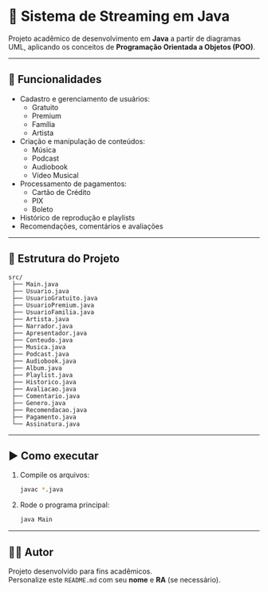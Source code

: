 # 🎵 Sistema de Streaming em Java

Projeto acadêmico de desenvolvimento em **Java** a partir de diagramas UML, aplicando os conceitos de **Programação Orientada a Objetos (POO)**.

---

## 🚀 Funcionalidades
- Cadastro e gerenciamento de usuários:
  - Gratuito
  - Premium
  - Família
  - Artista
- Criação e manipulação de conteúdos:
  - Música
  - Podcast
  - Audiobook
  - Vídeo Musical
- Processamento de pagamentos:
  - Cartão de Crédito
  - PIX
  - Boleto
- Histórico de reprodução e playlists
- Recomendações, comentários e avaliações

---

## 📂 Estrutura do Projeto
```
src/
 ├── Main.java
 ├── Usuario.java
 ├── UsuarioGratuito.java
 ├── UsuarioPremium.java
 ├── UsuarioFamilia.java
 ├── Artista.java
 ├── Narrador.java
 ├── Apresentador.java
 ├── Conteudo.java
 ├── Musica.java
 ├── Podcast.java
 ├── Audiobook.java
 ├── Album.java
 ├── Playlist.java
 ├── Historico.java
 ├── Avaliacao.java
 ├── Comentario.java
 ├── Genero.java
 ├── Recomendacao.java
 ├── Pagamento.java
 └── Assinatura.java
```

---

## ▶️ Como executar
1. Compile os arquivos:
   ```bash
   javac *.java
   ```
2. Rode o programa principal:
   ```bash
   java Main
   ```

---

## 👨‍💻 Autor
Projeto desenvolvido para fins acadêmicos.  
Personalize este `README.md` com seu **nome** e **RA** (se necessário).
